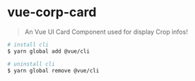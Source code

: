 # vue-corp-card

> An Vue UI Card Component used for display Crop infos!

```sh
# install cli
$ yarn global add @vue/cli

# uninstall cli
$ yarn global remove @vue/cli
    
```
